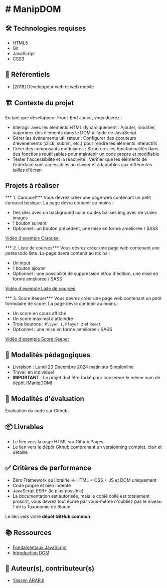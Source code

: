 # # ManipDOM


## 🛠️ Technologies requises
- HTML5
- Git
- JavaScript
- CSS3

## 🚀 Référentiels
- [2018] Développeur web et web mobile

## 🏗️ Contexte du projet
En tant que développeur Front-End Junior, vous devrez :
- Interagir avec les éléments HTML dynamiquement : Ajouter, modifier, supprimer des éléments dans le DOM à l'aide de JavaScript
- Gérer les événements utilisateur : Configurer des écouteurs d'événements (click, submit, etc.) pour rendre les éléments interactifs
- Créer des composants modulaires : Structurer les fonctionnalités dans des fonctions réutilisables pour maintenir un code propre et modifiable
- Tester l'accessibilité et la réactivité : Vérifier que les éléments de l'interface sont accessibles au clavier et adaptables aux différentes tailles d'écran

## Projets à réaliser

*** 1. Carousel***
Vous devrez créer une page web contenant un petit carousel basique. La page devra contenir au moins :
- Des divs avec un background color ou des balises img avec de vraies images
- 1 bouton suivant
- Optionnel : un bouton précédent, une mise en forme améliorée / SASS

[Vidéo d'exemple Carousel](https://youtu.be/EOvS7I8g7Cw)

*** 2. Liste de courses***
Vous devrez créer une page web contenant une petite todo liste. La page devra contenir au moins :
- Un input
- 1 bouton ajouter
- Optionnel : une possibilité de suppression et/ou d'édition, une mise en forme améliorée / SASS

[Vidéo d'exemple Liste de courses](https://youtu.be/rvRoactMSNc)

*** 3. Score Keeper***
Vous devrez créer une page web contenant un petit formulaire de score. La page devra contenir au moins :
- Un score en cours affiché
- Un score maximal à atteindre
- Trois boutons : `Player 1`, `Player 2` et `Reset`
- Optionnel : une mise en forme améliorée / SASS

[Vidéo d'exemple Score Keeper](https://youtu.be/ew9wcJF7_OU)

## 👥  Modalités pédagogiques
- Livraison : Lundi 23 Décembre 2024 matin sur Simplonline
- Travail en individuel
- **IMPORTANT** : Le projet doit être forké pour conserver le même nom de dépôt (ManipDOM)

## 🧾 Modalités d'évaluation
Évaluation du code sur Github.

## 📦 Livrables
- Le lien vers la page HTML sur Github Pages
- Le lien vers le dépôt Github comprenant un versionning complet, clair et détaillé

## ✅ Critères de performance
- Zéro Framework ou librairie => HTML + CSS + JS et DOM uniquement
- Code propre et bien indenté
- JavaScript ES6+ (le plus possible)
- La documentation est autorisée, mais le copié collé est totalement proscrit, vous devrez tout écrire par vous-même n'oubliez pas le niveau 1 de la Taxonomie de Bloom.

Le lien vers votre **dépôt GitHub commun**.

## 📚 Ressources
- [Fondamentaux JavaScript](https://fr.javascript.info/first-steps)
- [Introduction DOM](https://fr.javascript.info/document)

## 👤 Auteur(s), contributeur(s)
- [Yassen ABARJI](https://github.com/yabarji59)